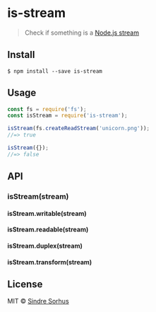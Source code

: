 # is-stream

> Check if something is a [Node.js stream](https://nodejs.org/api/stream.html)

## Install

```text
$ npm install --save is-stream
```

## Usage

```javascript
const fs = require('fs');
const isStream = require('is-stream');

isStream(fs.createReadStream('unicorn.png'));
//=> true

isStream({});
//=> false
```

## API

### isStream\(stream\)

#### isStream.writable\(stream\)

#### isStream.readable\(stream\)

#### isStream.duplex\(stream\)

#### isStream.transform\(stream\)

## License

MIT © [Sindre Sorhus](https://sindresorhus.com)

